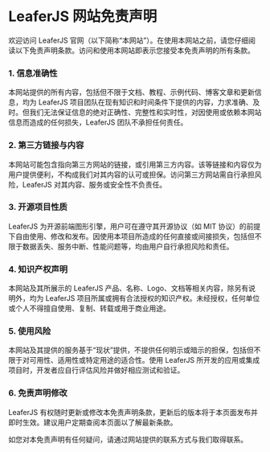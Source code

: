 # LeaferJS 网站免责声明

欢迎访问 LeaferJS 官网（以下简称“本网站”）。在使用本网站之前，请您仔细阅读以下免责声明条款。访问和使用本网站即表示您接受本免责声明的所有条款。

### 1. 信息准确性

本网站提供的所有内容，包括但不限于文档、教程、示例代码、博客文章和更新信息，均为 LeaferJS 项目团队在现有知识和时间条件下提供的内容，力求准确、及时。但我们无法保证信息的绝对正确性、完整性和实时性，对因使用或依赖本网站信息而造成的任何损失，LeaferJS 团队不承担任何责任。

### 2. 第三方链接与内容

本网站可能包含指向第三方网站的链接，或引用第三方内容。该等链接和内容仅为用户提供便利，不构成我们对其内容的认可或担保。访问第三方网站需自行承担风险，LeaferJS 对其内容、服务或安全性不负责任。

### 3. 开源项目性质

LeaferJS 为开源前端图形引擎，用户可在遵守其开源协议（如 MIT 协议）的前提下自由使用、修改和发布。因使用本项目所造成的任何直接或间接损失，包括但不限于数据丢失、服务中断、性能问题等，均由用户自行承担风险和责任。

### 4. 知识产权声明

本网站及其所展示的 LeaferJS 产品、名称、Logo、文档等相关内容，除另有说明外，均为 LeaferJS 项目所属或拥有合法授权的知识产权。未经授权，任何单位或个人不得擅自使用、复制、转载或用于商业用途。

### 5. 使用风险

本网站及其提供的服务基于“现状”提供，不提供任何明示或暗示的担保，包括但不限于对可用性、适用性或特定用途的适合性。使用 LeaferJS 所开发的应用或集成项目时，开发者应自行评估风险并做好相应测试和验证。

### 6. 免责声明修改

LeaferJS 有权随时更新或修改本免责声明条款，更新后的版本将于本页面发布并即时生效。建议用户定期查阅本页面以了解最新条款。

如您对本免责声明有任何疑问，请通过网站提供的联系方式与我们取得联系。
